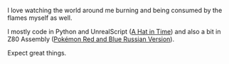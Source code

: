 I love watching the world around me burning and being consumed by the flames myself as well.

I mostly code in Python and UnrealScript ([A Hat in Time](https://steamcommunity.com/profiles/76561198063502902/myworkshopfiles/?appid=253230)) and also a bit in Z80 Assembly ([Pokémon Red and Blue Russian Version](https://github.com/Shararamosh/pokered-ru)).

Expect great things.
<!--
**Shararamosh/Shararamosh** is a ✨ _special_ ✨ repository because its `README.md` (this file) appears on your GitHub profile.

Here are some ideas to get you started:

- 🔭 I’m currently working on ...
- 🌱 I’m currently learning ...
- 👯 I’m looking to collaborate on ...
- 🤔 I’m looking for help with ...
- 💬 Ask me about ...
- 📫 How to reach me: ...
- 😄 Pronouns: ...
- ⚡ Fun fact: ...
-->
